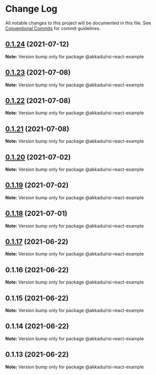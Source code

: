 # Change Log

All notable changes to this project will be documented in this file.
See [Conventional Commits](https://conventionalcommits.org) for commit guidelines.

## [0.1.24](https://github.com/Akkadu/rsi-api-widgets/compare/@akkadu/rsi-react-example@0.1.23...@akkadu/rsi-react-example@0.1.24) (2021-07-12)

**Note:** Version bump only for package @akkadu/rsi-react-example





## [0.1.23](https://github.com/Akkadu/rsi-api-widgets/compare/@akkadu/rsi-react-example@0.1.22...@akkadu/rsi-react-example@0.1.23) (2021-07-08)

**Note:** Version bump only for package @akkadu/rsi-react-example





## [0.1.22](https://github.com/Akkadu/rsi-api-widgets/compare/@akkadu/rsi-react-example@0.1.21...@akkadu/rsi-react-example@0.1.22) (2021-07-08)

**Note:** Version bump only for package @akkadu/rsi-react-example





## [0.1.21](https://github.com/Akkadu/rsi-api-widgets/compare/@akkadu/rsi-react-example@0.1.20...@akkadu/rsi-react-example@0.1.21) (2021-07-08)

**Note:** Version bump only for package @akkadu/rsi-react-example





## [0.1.20](https://github.com/Akkadu/rsi-api-widgets/compare/@akkadu/rsi-react-example@0.1.19...@akkadu/rsi-react-example@0.1.20) (2021-07-02)

**Note:** Version bump only for package @akkadu/rsi-react-example





## [0.1.19](https://github.com/Akkadu/rsi-api-widgets/compare/@akkadu/rsi-react-example@0.1.18...@akkadu/rsi-react-example@0.1.19) (2021-07-02)

**Note:** Version bump only for package @akkadu/rsi-react-example





## [0.1.18](https://github.com/Akkadu/rsi-api-widgets/compare/@akkadu/rsi-react-example@0.1.17...@akkadu/rsi-react-example@0.1.18) (2021-07-01)

**Note:** Version bump only for package @akkadu/rsi-react-example





## [0.1.17](https://github.com/Akkadu/rsi-api-widgets/compare/@akkadu/rsi-react-example@0.1.16...@akkadu/rsi-react-example@0.1.17) (2021-06-22)

**Note:** Version bump only for package @akkadu/rsi-react-example





## 0.1.16 (2021-06-22)

**Note:** Version bump only for package @akkadu/rsi-react-example





## 0.1.15 (2021-06-22)

**Note:** Version bump only for package @akkadu/rsi-react-example





## 0.1.14 (2021-06-22)

**Note:** Version bump only for package @akkadu/rsi-react-example





## 0.1.13 (2021-06-22)

**Note:** Version bump only for package @akkadu/rsi-react-example
